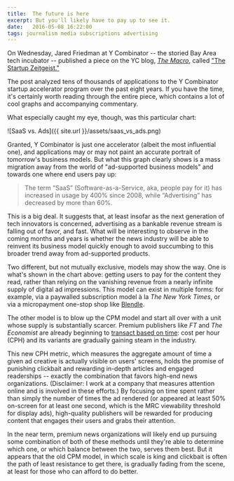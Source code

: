 ```yaml
---
title:  The future is here
excerpt: But you'll likely have to pay up to see it.
date:   2016-05-08 16:22:00
tags: journalism media subscriptions advertising
---
```

On Wednesday, Jared Friedman at Y Combinator -- the storied Bay Area tech incubator -- published a piece on the YC blog, [*The Macro*](http://themacro.com/), called ["The Startup Zeitgeist."](http://themacro.com/articles/2016/05/the-startup-zeitgeist/)

The post analyzed tens of thousands of applications to the Y Combinator startup accelerator program over the past eight years. If you have the time, it's certainly worth reading through the entire piece, which contains a lot of cool graphs and accompanying commentary.

What especially caught my eye, though, was this particular chart:

![SaaS vs. Ads]({{ site.url }}/assets/saas_vs_ads.png)

Granted, Y Combinator is just one accelerator (albeit the most influential one), and applications may or may not paint an accurate portrait of tomorrow's business models. But what this graph clearly shows is a mass migration away from the world of "ad-supported business models" and towards one where end users pay up:

> The term “SaaS” (Software-as-a-Service, aka, people pay for it) has increased in usage by 400% since 2008, while “Advertising” has decreased by more than 60%.

This is a big deal. It suggests that, at least insofar as the next generation of tech innovators is concerned, advertising as a bankable revenue stream is falling out of favor, and fast. What will be interesting to observe in the coming months and years is whether the news industry will be able to reinvent its business model quickly enough to avoid succumbing to this broader trend away from ad-supported products.

Two different, but not mutually exclusive, models may show the way. One is what's shown in the chart above: getting users to pay for the content they read, rather than relying on the vanishing revenue from a nearly infinite supply of digital ad impressions. This model can exist in multiple forms: for example, via a paywalled subscription model à la *The New York Times*, or via a micropayment one-stop shop like [Blendle](https://blendle.com/).

The other model is to blow up the CPM model and start all over with a unit whose supply is substantially scarcer. Premium publishers like *FT* and *The Economist* are already beginning to [transact based on time](http://digiday.com/publishers/economist-plans-scale-time-based-ad-sales/): cost per hour (CPH) and its variants are gradually gaining steam in the industry.

This new CPH metric, which measures the aggregate amount of time a given ad creative is actually visible on users' screens, holds the promise of punishing clickbait and rewarding in-depth articles and engaged readerships -- exactly the combination that favors high-end news organizations. (Disclaimer: I work at a company that measures attention online and is involved in these efforts.) By focusing on time spent rather than simply the number of times the ad rendered (or appeared at least 50% on-screen for at least one second, which is the MRC viewability threshold for display ads), high-quality publishers will be rewarded for producing content that engages their users and grabs their attention.

In the near term, premium news organizations will likely end up pursuing some combination of both of these methods until they're able to determine which one, or which balance between the two, serves them best. But it appears that the old CPM model, in which scale is king and clickbait is often the path of least resistance to get there, is gradually fading from the scene, at least for those who can afford to do better.
